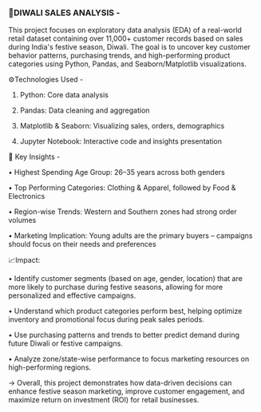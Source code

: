 ### 🌟DIWALI SALES ANALYSIS - 

This project focuses on exploratory data analysis (EDA) of a real-world retail dataset containing over 11,000+ customer records based on sales during India's festive season, Diwali. The goal is to uncover key customer behavior patterns, purchasing trends, and high-performing product categories using Python, Pandas, and Seaborn/Matplotlib visualizations.

⚙️Technologies Used - 

1. Python:	Core data analysis

2. Pandas:	Data cleaning and aggregation

3. Matplotlib & Seaborn:	Visualizing sales, orders, demographics

4. Jupyter Notebook: Interactive code and insights presentation

📌 Key Insights -

• Highest Spending Age Group: 26–35 years across both genders

• Top Performing Categories: Clothing & Apparel, followed by Food & Electronics

• Region-wise Trends: Western and Southern zones had strong order volumes

• Marketing Implication: Young adults are the primary buyers – campaigns should focus on their needs and preferences

📈Impact:


• Identify customer segments (based on age, gender, location) that are more likely to purchase during festive seasons, allowing for more personalized and effective campaigns.

• Understand which product categories perform best, helping optimize inventory and promotional focus during peak sales periods.

• Use purchasing patterns and trends to better predict demand during future Diwali or festive campaigns.

• Analyze zone/state-wise performance to focus marketing resources on high-performing regions.

→ Overall, this project demonstrates how data-driven decisions can enhance festive season marketing, improve customer engagement, and maximize return on investment (ROI) for retail businesses.



